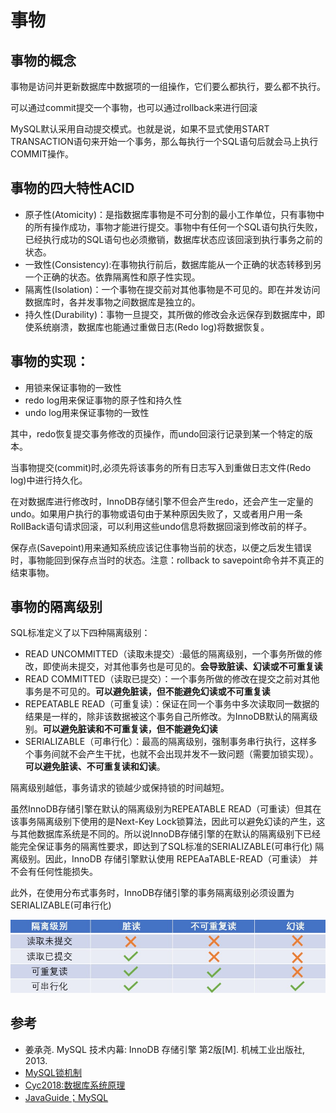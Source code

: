 
# 事物

## 事物的概念

事物是访问并更新数据库中数据项的一组操作，它们要么都执行，要么都不执行。

可以通过commit提交一个事物，也可以通过rollback来进行回滚

MySQL默认采用自动提交模式。也就是说，如果不显式使用START TRANSACTION语句来开始一个事务，那么每执行一个SQL语句后就会马上执行COMMIT操作。

## 事物的四大特性ACID

* 原子性(Atomicity)：是指数据库事物是不可分割的最小工作单位，只有事物中的所有操作成功，事物才能进行提交。事物中有任何一个SQL语句执行失败，已经执行成功的SQL语句也必须撤销，数据库状态应该回滚到执行事务之前的状态。
* 一致性(Consistency):在事物执行前后，数据库能从一个正确的状态转移到另一个正确的状态。依靠隔离性和原子性实现。
* 隔离性(Isolation)：一个事物在提交前对其他事物是不可见的。即在并发访问数据库时，各并发事物之间数据库是独立的。
* 持久性(Durability)：事物一旦提交，其所做的修改会永远保存到数据库中，即使系统崩溃，数据库也能通过重做日志(Redo log)将数据恢复。

## 事物的实现：
* 用锁来保证事物的一致性
* redo log用来保证事物的原子性和持久性
* undo log用来保证事物的一致性

其中，redo恢复提交事务修改的页操作，而undo回滚行记录到某一个特定的版本。

当事物提交(commit)时,必须先将该事务的所有日志写入到重做日志文件(Redo log)中进行持久化。

在对数据库进行修改时，InnoDB存储引擎不但会产生redo，还会产生一定量的undo。如果用户执行的事物或语句由于某种原因失败了，又或者用户用一条RollBack语句请求回滚，可以利用这些undo信息将数据回滚到修改前的样子。

保存点(Savepoint)用来通知系统应该记住事物当前的状态，以便之后发生错误时，事物能回到保存点当时的状态。注意：rollback to savepoint命令并不真正的结束事物。

## 事物的隔离级别
SQL标准定义了以下四种隔离级别：
* READ UNCOMMITTED（读取未提交）:最低的隔离级别，一个事务所做的修改，即使尚未提交，对其他事务也是可见的。**会导致脏读、幻读或不可重复读**
* READ COMMITTED（读取已提交）：一个事务所做的修改在提交之前对其他事务是不可见的。**可以避免脏读，但不能避免幻读或不可重复读**
* REPEATABLE READ（可重复读）：保证在同一个事务中多次读取同一数据的结果是一样的，除非该数据被这个事务自己所修改。为InnoDB默认的隔离级别。**可以避免脏读和不可重复读，但不能避免幻读**
* SERIALIZABLE（可串行化）：最高的隔离级别，强制事务串行执行，这样多个事务间就不会产生干扰，也就不会出现并发不一致问题（需要加锁实现）。**可以避免脏读、不可重复读和幻读**。

隔离级别越低，事务请求的锁越少或保持锁的时间越短。

虽然InnoDB存储引擎在默认的隔离级别为REPEATABLE READ（可重读）但其在该事务隔离级别下使用的是Next-Key Lock锁算法，因此可以避免幻读的产生，这与其他数据库系统是不同的。所以说InnoDB存储引擎的在默认的隔离级别下已经能完全保证事务的隔离性要求，即达到了SQL标准的SERIALIZABLE(可串行化) 隔离级别。因此，InnoDB 存储引擎默认使用 REPEAaTABLE-READ（可重读） 并不会有任何性能损失。

此外，在使用分布式事务时，InnoDB存储引擎的事务隔离级别必须设置为SERIALIZABLE(可串行化)

![](隔离级别.jpg)

## 参考
* 姜承尧. MySQL 技术内幕: InnoDB 存储引擎 第2版[M]. 机械工业出版社, 2013.
* [MySQL锁机制](https://blog.csdn.net/qq_34337272/article/details/80611486)
* [Cyc2018:数据库系统原理](https://github.com/CyC2018/CS-Notes/blob/master/notes/%E6%95%B0%E6%8D%AE%E5%BA%93%E7%B3%BB%E7%BB%9F%E5%8E%9F%E7%90%86.md)
* [JavaGuide；MySQL](https://github.com/Snailclimb/JavaGuide/blob/master/docs/database/MySQL.md#%E9%94%81%E6%9C%BA%E5%88%B6%E4%B8%8Einnodb%E9%94%81%E7%AE%97%E6%B3%95)
